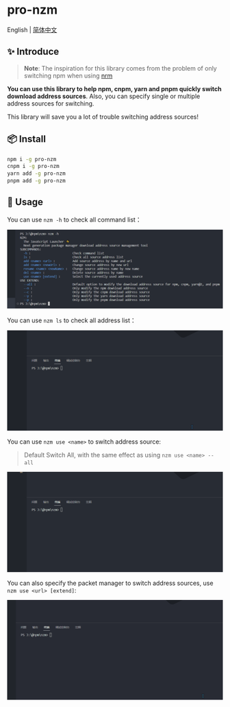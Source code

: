 # pro-nzm

English | [简体中文](./README-zh.md)

## ✨ Introduce

> **Note**: The inspiration for this library comes from the problem of only switching npm when using [nrm](https://www.npmjs.com/package/nrm)

**You can use this library to help npm, cnpm, yarn and pnpm quickly switch download address sources**. Also, you can specify single or multiple address sources for switching.

This library will save you a lot of trouble switching address sources!

## 📦 Install

```bash
npm i -g pro-nzm
cnpm i -g pro-nzm
yarn add -g pro-nzm
pnpm add -g pro-nzm
```

## 🔨 Usage

You can use `nzm -h` to check all command list：

![image-20230801113412830](assets/README.assets/image-20230801113412830.png)

You can use `nzm ls` to check all address list：

![ls](assets/README.assets/ls.gif)

You can use `nzm use <name>` to switch address source:

> Default Switch All, with the same effect as using `nzm use <name> --all`

![use](assets/README.assets/use.gif)

You can also specify the packet manager to switch address sources, use `nzm use <url> [extend]`:

![extend](assets/README.assets/extend.gif)
